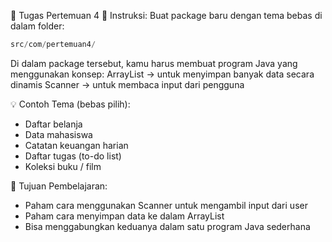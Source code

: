 🧩 Tugas Pertemuan 4
🎯 Instruksi:
Buat package baru dengan tema bebas di dalam folder:
```php
src/com/pertemuan4/
```

Di dalam package tersebut, kamu harus membuat program Java yang menggunakan konsep:
ArrayList → untuk menyimpan banyak data secara dinamis
Scanner → untuk membaca input dari pengguna

💡 Contoh Tema (bebas pilih):
- Daftar belanja
- Data mahasiswa
- Catatan keuangan harian
- Daftar tugas (to-do list)
- Koleksi buku / film

🧠 Tujuan Pembelajaran:
- Paham cara menggunakan Scanner untuk mengambil input dari user
- Paham cara menyimpan data ke dalam ArrayList
- Bisa menggabungkan keduanya dalam satu program Java sederhana